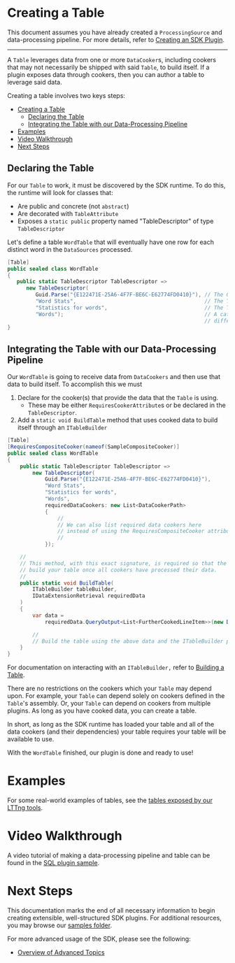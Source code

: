 # Creating a Table

This document assumes you have already created a `ProcessingSource` and data-processing pipeline. For more details, refer to [Creating an SDK Plugin](./Creating-a-pipeline.md).

---

A `Table` leverages data from one or more `DataCooker`s, 
including cookers that may not necessarily be shipped with said `Table`, to build itself. If a plugin 
exposes data through cookers, then you can author a table to leverage said data.

Creating a table involves two keys steps:
- [Creating a Table](#creating-a-table)
  - [Declaring the Table](#declaring-the-table)
  - [Integrating the Table with our Data-Processing Pipeline](#integrating-the-table-with-our-data-processing-pipeline)
- [Examples](#examples)
- [Video Walkthrough](#video-walkthrough)
- [Next Steps](#next-steps)

## Declaring the Table

For our `Table` to work, it must be discovered by the SDK runtime. To do this, the runtime will look for classes that:
 - Are public and concrete (not `abstract`)
 - Are decorated with `TableAttribute`
 - Exposes a `static public` property named "TableDescriptor" of type `TableDescriptor`

Let's define a table `WordTable` that will eventually have one row for each distinct word in the `DataSources` processed.

```cs
[Table]                      
public sealed class WordTable
{
   public static TableDescriptor TableDescriptor => 
      new TableDescriptor(
         Guid.Parse("{E122471E-25A6-4F7F-BE6C-E62774FD0410}"), // The GUID must be unique across all tables
         "Word Stats",                                         // The Table must have a name
         "Statistics for words",                               // The Table must have a description
         "Words");                                             // A category is optional. It useful for grouping 
                                                               // different types of tables in the SDK Driver's UI.
}
```

## Integrating the Table with our Data-Processing Pipeline

Our `WordTable` is going to receive data from `DataCookers` and then use that data to build itself. To accomplish this we must
1) Declare for the cooker(s) that provide the data that the `Table` is using.
    - These may be either `RequiresCookerAttribute`s or be declared in the `TableDescriptor`.
2) Add a `static void BuildTable` method that uses cooked data to build itself through an `ITableBuilder`

```cs
[Table]
[RequiresCompositeCooker(nameof(SampleCompositeCooker)]
public sealed class WordTable
{
    public static TableDescriptor TableDescriptor => 
        new TableDescriptor(
            Guid.Parse("{E122471E-25A6-4F7F-BE6C-E62774FD0410}"),
            "Word Stats",
            "Statistics for words",
            "Words",
            requiredDataCookers: new List<DataCookerPath>
            {
                //
                // We can also list required data cookers here
                // instead of using the RequiresCompositeCooker attribute above
                //
            });

    //
    // This method, with this exact signature, is required so that the runtime can 
    // build your table once all cookers have processed their data.
    //
    public static void BuildTable(
        ITableBuilder tableBuilder,
        IDataExtensionRetrieval requiredData
    )
    {
        var data = 
            requiredData.QueryOutput<List<FurtherCookedLineItem>>(new DataOutputPath(SampleCompositeCooker.DataCookerPath, nameof(SampleSourceCooker.FurtherCookedLineItems)));

        //
        // Build the table using the above data and the ITableBuilder parameter
    }
}
```

For documentation on interacting with an `ITableBuilder,` refer to [Building a Table](./Building-a-table.md).

There are no restrictions on the cookers which your `Table` may depend upon. For 
example, your `Table` can depend solely on cookers defined in the `Table`'s assembly. Or, 
your `Table` can depend on cookers from multiple plugins. As long as you have cooked data, you
can create a table.

In short, as long as the SDK runtime has loaded your table and all of the data cookers (and their dependencies) your table requires your table will be available to use.

With the `WordTable` finished, our plugin is done and ready to use!

# Examples

For some real-world examples of tables, see the 
[tables exposed by our LTTng tools](https://github.com/microsoft/Microsoft-Performance-Tools-Linux/tree/develop/LTTngDataExtensions/Tables).

# Video Walkthrough

A video tutorial of making a data-processing pipeline and table can be found in the [SQL plugin sample](../../samples/SqlPlugin).

# Next Steps

This documentation marks the end of all necessary information to begin creating extensible, well-structured 
SDK plugins. For additional resources, you may browse our [samples folder](../../samples).

For more advanced usage of the SDK, please see the following:

- [Overview of Advanced Topics](Advanced/README.md)
